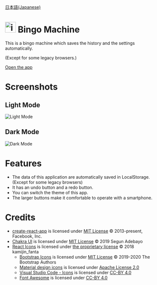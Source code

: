 [日本語(Japanese)](README_ja.md)

# <img src="./public/favicon/favicon.ico" alt="icon" height="35px">&nbsp;Bingo Machine

This is a bingo machine which saves the history and the settings automatically.

(Except for some legacy browsers.)

[Open the app](https://bingo.frogapp.net)

# Screenshots
## Light Mode
![Light Mode](https://user-images.githubusercontent.com/75155258/169639982-0c484ec2-a6c9-478e-b346-bebcbbf444c0.png)


## Dark Mode
![Dark Mode](https://user-images.githubusercontent.com/75155258/169639991-2c938739-22c7-461e-bd41-6ac16e80002b.png)


# Features
- The data of this application are automatically saved in LocalStorage. (Except for some legacy browsers)
- It has an undo button and a redo button.
- You can switch the theme of this app.
- The larger buttons make it comfortable to operate with a smartphone.

# Credits
- [create-react-app](https://github.com/facebook/create-react-app/) is licensed under [MIT License](https://opensource.org/licenses/MIT) &copy; 2013-present, Facebook, Inc.
- [Chakra UI](https://github.com/chakra-ui/chakra-ui/) is licensed under [MIT License](https://opensource.org/licenses/MIT) &copy; 2019 Segun Adebayo
- [React Icons](https://github.com/react-icons/react-icons/) is licensed under [the proprietary license](https://github.com/react-icons/react-icons/blob/master/LICENSE) &copy; 2018 kamijin_fanta
    - [Bootstrap Icons](https://github.com/twbs/icons) is licensed under [MIT License](https://opensource.org/licenses/MIT) &copy; 2019-2020 The Bootstrap Authors
    - [Material design icons](https://github.com/google/material-design-icons) is licensed under [Apache License 2.0](https://www.apache.org/licenses/LICENSE-2.0.txt) 
    - [Visual Studio Code - Icons](https://github.com/microsoft/vscode-icons) is licensed under [CC-BY 4.0](https://creativecommons.org/licenses/by/4.0/)
    - [Font Awesome](https://fontawesome.com/) is licensed under [CC-BY 4.0](https://creativecommons.org/licenses/by/4.0/)

